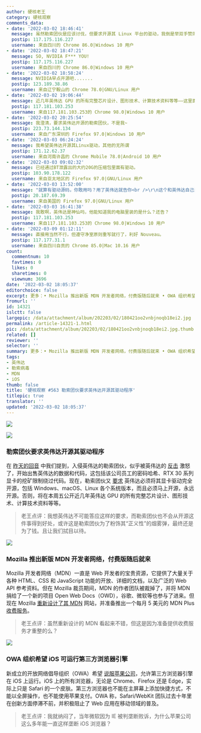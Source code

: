 ```yaml
---
author: 硬核老王
category: 硬核观察
comments_data:
- date: '2022-03-02 18:46:41'
  message: 虽然勒索团伙是应该讨伐，但要求开源其 Linux 平台的驱动，我倒是举双手赞同。
  postip: 117.175.116.227
  username: 来自四川的 Chrome 86.0|Windows 10 用户
- date: '2022-03-02 18:47:21'
  message: SO, NVIDIA F*** YOU!
  postip: 117.175.116.227
  username: 来自四川的 Chrome 86.0|Windows 10 用户
- date: '2022-03-02 18:58:24'
  message: NVIDIA早点开源吧.......
  postip: 123.189.38.86
  username: 来自辽宁鞍山的 Chrome 78.0|GNU/Linux 用户
- date: '2022-03-02 19:06:44'
  message: 近几年英伟达 GPU 的所有完整芯片设计、图形技术、计算技术资料等等——这里面没驱动吗？
  postip: 117.181.103.253
  username: 来自117.181.103.253的 Chrome 98.0|Windows 10 用户
- date: '2022-03-02 20:25:54'
  message: 我澄清，要求英伟达开源的勒索团伙，不是我~
  postip: 223.73.144.134
  username: 来自广东深圳的 Firefox 97.0|Windows 10 用户
- date: '2022-03-03 06:24:24'
  message: 我希望英伟达开源其Linux驱动，其他的无所谓
  postip: 171.12.62.37
  username: 来自河南许昌的 Chrome Mobile 78.0|Android 10 用户
- date: '2022-03-03 09:02:32'
  message: 已经通过BT泄露出的大约20G的压缩包里面有驱动。
  postip: 103.90.178.122
  username: 来自亚太地区的 Firefox 97.0|GNU/Linux 用户
- date: '2022-03-03 13:52:00'
  message: "就算有驱动源码，你敢用吗？用了英伟达就告你<br />\r\n这个和英伟达自己开源的性质是不一样的"
  postip: 20.187.69.39
  username: 来自美国的 Firefox 97.0|GNU/Linux 用户
- date: '2022-03-03 16:41:38'
  message: 我敢啊，英伟达是神仙吗，他能知道我的电脑里装的是什么？还告？
  postip: 117.181.103.253
  username: 来自117.181.103.253的 Chrome 98.0|Windows 10 用户
- date: '2022-03-09 01:12:11'
  message: 直接用当然不行，但遵守净室原则重写就行了，利好 Nouveau。
  postip: 117.177.31.1
  username: 来自四川自贡的 Chrome 85.0|Mac 10.16 用户
count:
  commentnum: 10
  favtimes: 0
  likes: 0
  sharetimes: 0
  viewnum: 3696
date: '2022-03-02 18:05:37'
editorchoice: false
excerpt: 更多：• Mozilla 推出新版 MDN 开发者网络，付费版随后就来 • OWA 组织希望 iOS 可运行第三方浏览器引擎
fromurl: ''
id: 14321
islctt: false
largepic: /data/attachment/album/202203/02/180421oo2vnbjnoqb18ei2.jpg
permalink: /article-14321-1.html
pic: /data/attachment/album/202203/02/180421oo2vnbjnoqb18ei2.jpg.thumb.jpg
related: []
reviewer: ''
selector: ''
summary: 更多：• Mozilla 推出新版 MDN 开发者网络，付费版随后就来 • OWA 组织希望 iOS 可运行第三方浏览器引擎
tags:
- 英伟达
- 勒索病毒
- MDN
- iOS
thumb: false
title: '硬核观察 #563 勒索团伙要求英伟达开源其驱动程序'
titlepic: true
translator: ''
updated: '2022-03-02 18:05:37'
---
```


![](/data/attachment/album/202203/02/180421oo2vnbjnoqb18ei2.jpg)


![](/data/attachment/album/202203/02/180430krur84dy7m2fgod8.jpg)


### 勒索团伙要求英伟达开源其驱动程序


在 [昨天的回音](/article-14318-1.html) 中我们提到，入侵英伟达的勒索团伙，似乎被英伟达的 [反击](/article-14312-1.html) 激怒了，开始出售英伟达的数据和代码，这包括该公司员工的密码哈希、RTX 30 系列显卡的挖矿限制绕过代码。现在，勒索团伙又 [要求](https://voonze.com/those-responsible-for-the-cyber-attack-on-nvidia-demand-that-geforce-drivers-be-open-source/) 英伟达必须将其显卡驱动完全开源，包括 Windows、macOS、Linux 各个系统版本，而且必须马上开源，永远开源。否则，将在本周五公开近几年英伟达 GPU 的所有完整芯片设计、图形技术、计算技术资料等等。



> 
> 老王点评：我想英伟达不可能答应这样的要求，而勒索团伙也不会从开源这件事得到好处，或许这是勒索团伙为了粉饰其“正义性”的烟雾弹，最终还是为了钱。且让我们拭目以待。
> 
> 
> 


![](/data/attachment/album/202203/02/180446jm858emh77set1wt.jpg)


### Mozilla 推出新版 MDN 开发者网络，付费版随后就来


Mozilla 开发者网络（MDN）一直是 Web 开发者的宝贵资源，它提供了大量关于各种 HTML、CSS 和 JavaScript 功能的开放、详细的文档，以及广泛的 Web API 参考资料。但在 Mozilla 裁员期间，MDN 的作者团队被裁掉了，并将 MDN 捐给了一个新的项目 Open Web Docs（OWD），谷歌、微软等也参与了进来。但现在 Mozilla [重新设计了其 MDN](https://developer.mozilla.org/) 网站，并准备推出一个每月 5 美元的 MDN Plus [收费服务](https://hacks.mozilla.org/2022/03/a-new-year-a-new-mdn/)。



> 
> 老王点评：虽然重新设计的 MDN 看起来不错，但这是因为准备提供收费服务才重整的么？
> 
> 
> 


![](/data/attachment/album/202203/02/180503xji49az1x9vv4j5g.jpg)


### OWA 组织希望 iOS 可运行第三方浏览器引擎


新成立的开放网络倡导组织（OWA）希望 [说服苹果公司](https://open-web-advocacy.org/)，允许第三方浏览器引擎在 iOS 上运行。iOS 上的所有浏览器，无论是 Chrome、Firefox 还是 Edge，实际上只是 Safari 的一个皮肤。第三方浏览器也不能在主屏幕上添加快捷方式，不能以全屏操作，也不能使用苹果支付。OWA 称，Safari/WebKit 团队过去十年里在创新方面停滞不前，并积极阻止了 Web 应用在移动领域的普及。



> 
> 老王点评：我就纳闷了，当年微软因为 IE 被判垄断败诉，为什么苹果公司这么多年能一直这样垄断 iOS 浏览器？
> 
> 
>